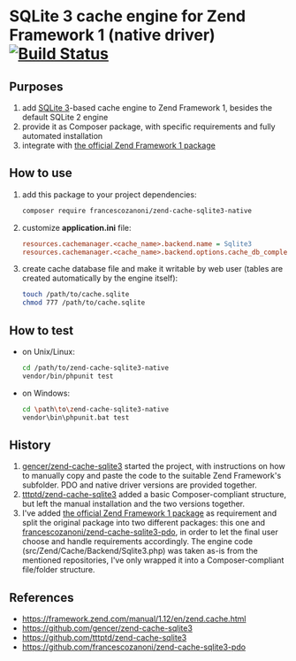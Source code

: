 # SQLite 3 cache engine for Zend Framework 1 (native driver) [![Build Status](https://travis-ci.org/francescozanoni/zend-cache-sqlite3-native.svg?branch=master)](https://travis-ci.org/francescozanoni/zend-cache-sqlite3-native)


## Purposes

1. add [SQLite 3](https://www.sqlite.org/)-based cache engine to Zend Framework 1, besides the default SQLite 2 engine
1. provide it as Composer package, with specific requirements and fully automated installation
1. integrate with [the official Zend Framework 1 package](https://github.com/zendframework/zf1)


## How to use

1. add this package to your project dependencies:
   ```bash
   composer require francescozanoni/zend-cache-sqlite3-native
   ```
1. customize **application.ini** file:
   ```ini
   resources.cachemanager.<cache_name>.backend.name = Sqlite3
   resources.cachemanager.<cache_name>.backend.options.cache_db_complete_path = "/path/to/cache.sqlite"
   ```
1. create cache database file and make it writable by web user (tables are created automatically by the engine itself):
    ```bash
    touch /path/to/cache.sqlite
    chmod 777 /path/to/cache.sqlite
    ```


## How to test

- on Unix/Linux:
   ```bash
   cd /path/to/zend-cache-sqlite3-native
   vendor/bin/phpunit test
   ```
- on Windows:
   ```bash
   cd \path\to\zend-cache-sqlite3-native
   vendor\bin\phpunit.bat test
   ```


## History

1. [gencer/zend-cache-sqlite3](https://github.com/gencer/zend-cache-sqlite3) started the project, with instructions on how to manually copy and paste the code to the suitable Zend Framework's subfolder. PDO and native driver versions are provided together.
1. [tttptd/zend-cache-sqlite3](https://github.com/tttptd/zend-cache-sqlite3) added a basic Composer-compliant structure, but left the manual installation and the two versions together.
1. I've added [the official Zend Framework 1 package](https://github.com/zendframework/zf1) as requirement and split the original package into two different packages: this one and [francescozanoni/zend-cache-sqlite3-pdo](https://github.com/francescozanoni/zend-cache-sqlite3-pdo), in order to let the final user choose and handle requirements accordingly. The engine code (src/Zend/Cache/Backend/Sqlite3.php) was taken as-is from the mentioned repositories, I've only wrapped it into a Composer-compliant file/folder structure.


## References

  * https://framework.zend.com/manual/1.12/en/zend.cache.html
  * https://github.com/gencer/zend-cache-sqlite3
  * https://github.com/tttptd/zend-cache-sqlite3
  * https://github.com/francescozanoni/zend-cache-sqlite3-pdo
